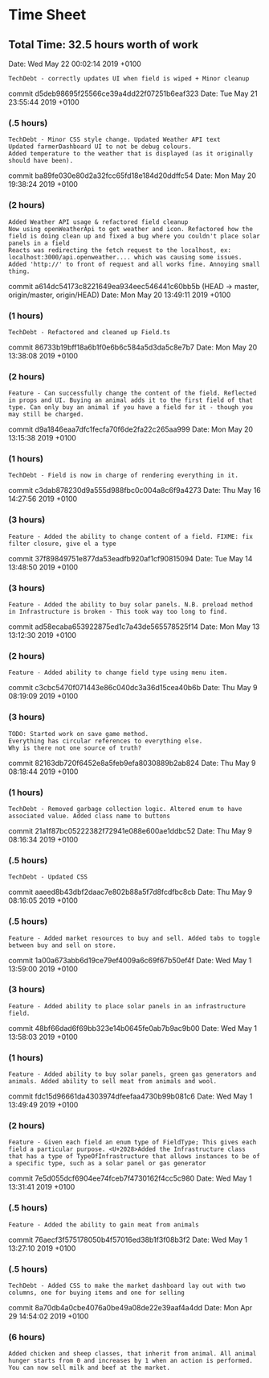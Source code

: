 # Time Sheet
## Total Time: 32.5 hours worth of work

Date:   Wed May 22 00:02:14 2019 +0100

    TechDebt - correctly updates UI when field is wiped + Minor cleanup

commit d5deb98695f25566ce39a4dd22f07251b6eaf323
Date:   Tue May 21 23:55:44 2019 +0100 
### (.5 hours)

    TechDebt - Minor CSS style change. Updated Weather API text
    Updated farmerDashboard UI to not be debug colours. 
    Added temperature to the weather that is displayed (as it originally should have been).

commit ba89fe030e80d2a32fcc65fd18e184d20ddffc54
Date:   Mon May 20 19:38:24 2019 +0100 
### (2 hours)

    Added Weather API usage & refactored field cleanup
    Now using openWeatherApi to get weather and icon. Refactored how the field is doing clean up and fixed a bug where you couldn't place solar panels in a field
    Reacts was redirecting the fetch request to the localhost, ex: localhost:3000/api.openweather.... which was causing some issues.
    Added 'http://' to front of request and all works fine. Annoying small thing.


commit a614dc54173c8221649ea934eec546441c60bb5b (HEAD -> master, origin/master, origin/HEAD)
Date:   Mon May 20 13:49:11 2019 +0100 
### (1 hours)

    TechDebt - Refactored and cleaned up Field.ts

commit 86733b19bff18a6b1f0e6b6c584a5d3da5c8e7b7
Date:   Mon May 20 13:38:08 2019 +0100 
### (2 hours)

    Feature - Can successfully change the content of the field. Reflected in props and UI. Buying an animal adds it to the first field of that type. Can only buy an animal if you have a field for it - though you may still be charged.

commit d9a1846eaa7dfc1fecfa70f6de2fa22c265aa999
Date:   Mon May 20 13:15:38 2019 +0100 
### (1 hours)

    TechDebt - Field is now in charge of rendering everything in it.

commit c3dab878230d9a555d988fbc0c004a8c6f9a4273
Date:   Thu May 16 14:27:56 2019 +0100 
### (3 hours)

    Feature - Added the ability to change content of a field. FIXME: fix filter closure, give el a type

commit 37f89849751e877da53eadfb920af1cf90815094
Date:   Tue May 14 13:48:50 2019 +0100 
### (3 hours)

    Feature - Added the ability to buy solar panels. N.B. preload method in Infrastructure is broken - This took way too long to find.

commit ad58ecaba653922875ed1c7a43de565578525f14
Date:   Mon May 13 13:12:30 2019 +0100 
### (2 hours)

    Feature - Added ability to change field type using menu item.

commit c3cbc5470f071443e86c040dc3a36d15cea40b6b
Date:   Thu May 9 08:19:09 2019 +0100 
### (3 hours)

    TODO: Started work on save game method. 
    Everything has circular references to everything else. 
    Why is there not one source of truth?

commit 82163db720f6452e8a5feb9efa8030889b2ab824
Date:   Thu May 9 08:18:44 2019 +0100 
### (1 hours)

    TechDebt - Removed garbage collection logic. Altered enum to have associated value. Added class name to buttons

commit 21a1f87bc05222382f72941e088e600ae1ddbc52
Date:   Thu May 9 08:16:34 2019 +0100 
### (.5 hours)

    TechDebt - Updated CSS

commit aaeed8b43dbf2daac7e802b88a5f7d8fcdfbc8cb
Date:   Thu May 9 08:16:05 2019 +0100 
### (.5 hours)

    Feature - Added market resources to buy and sell. Added tabs to toggle between buy and sell on store.

commit 1a00a673abb6d19ce79ef4009a6c69f67b50ef4f
Date:   Wed May 1 13:59:00 2019 +0100 
### (3 hours)

    Feature - Added ability to place solar panels in an infrastructure field.

commit 48bf66dad6f69bb323e14b0645fe0ab7b9ac9b00
Date:   Wed May 1 13:58:03 2019 +0100 
### (1 hours)

    Feature - Added ability to buy solar panels, green gas generators and animals. Added ability to sell meat from animals and wool.

commit fdc15d96661da4303974dfeefaa4730b99b081c6
Date:   Wed May 1 13:49:49 2019 +0100 
### (2 hours)

    Feature - Given each field an enum type of FieldType; This gives each field a particular purpose. <U+2028>Added the Infrastructure class that has a type of TypeOfInfrastructure that allows instances to be of a specific type, such as a solar panel or gas generator

commit 7e5d055dcf6904ee74fceb7f4730162f4cc5c980
Date:   Wed May 1 13:31:41 2019 +0100 
### (.5 hours)

    Feature - Added the ability to gain meat from animals

commit 76aecf3f575178050b4f57016ed38b1f3f08b3f2
Date:   Wed May 1 13:27:10 2019 +0100 
### (.5 hours)

    TechDebt - Added CSS to make the market dashboard lay out with two columns, one for buying items and one for selling

commit 8a70db4a0cbe4076a0be49a08de22e39aaf4a4dd
Date:   Mon Apr 29 14:54:02 2019 +0100 
### (6 hours)

    Added chicken and sheep classes, that inherit from animal. All animal hunger starts from 0 and increases by 1 when an action is performed. You can now sell milk and beef at the market.
